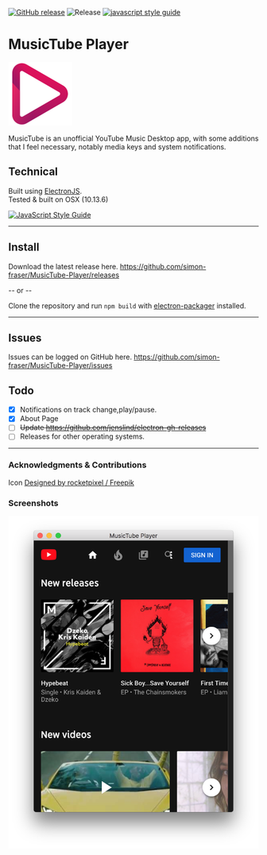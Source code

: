 [![GitHub release](https://img.shields.io/github/release/simon-fraser/MusicTube-Player/all.svg)](https://github.com/simon-fraser/MusicTube-Player/releases)
![Release](https://img.shields.io/github/release-date/simon-fraser/MusicTube-Player.svg)
[![javascript style guide](https://img.shields.io/badge/code_style-standard-brightgreen.svg)](https://standardjs.com)

# MusicTube Player
![Icon](assets/musictube-readme.png)

MusicTube is an unofficial YouTube Music Desktop app, with some additions that I feel necessary, notably media keys and system notifications.

## Technical

Built using [ElectronJS](https://electronjs.org/).<br>
Tested & built on OSX (10.13.6)

[![JavaScript Style Guide](https://cdn.rawgit.com/standard/standard/master/badge.svg)](https://github.com/standard/standard)


---

## Install

Download the latest release here.
https://github.com/simon-fraser/MusicTube-Player/releases

-- or --

Clone the repository and run `npm build` with [electron-packager](https://github.com/electron-userland/electron-packager) installed.

---

## Issues

Issues can be logged on GitHub here. https://github.com/simon-fraser/MusicTube-Player/issues

## Todo

- [X] Notifications on track change,play/pause.
- [X] About Page
- [ ] ~~Update <https://github.com/jenslind/electron-gh-releases>~~
- [ ] Releases for other operating systems.

---


### Acknowledgments & Contributions

Icon [Designed by rocketpixel / Freepik](http://www.freepik.com)

### Screenshots

![Opening Screenshot](assets/pics/start-screenshot.png)
